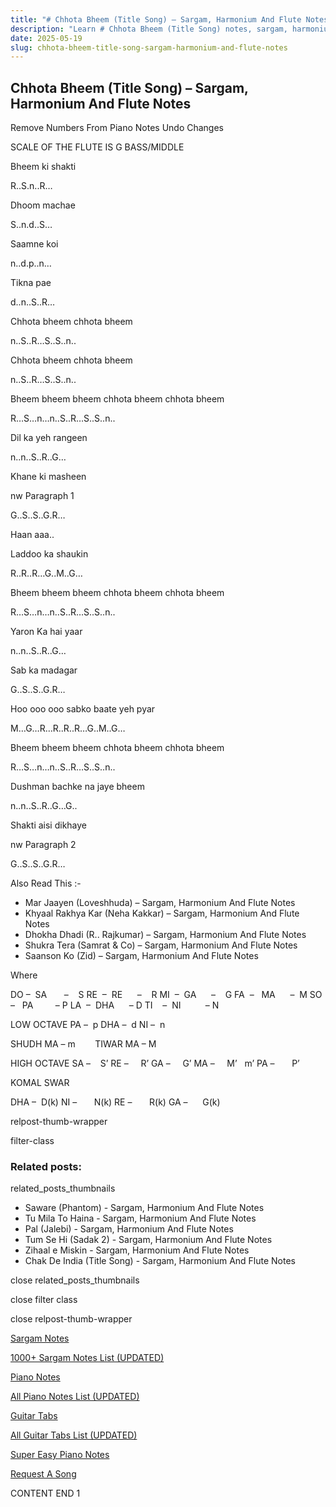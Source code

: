 ```yaml
---
title: "# Chhota Bheem (Title Song) – Sargam, Harmonium And Flute Notes"
description: "Learn # Chhota Bheem (Title Song) notes, sargam, harmonium notations and flute notes. Easy step-by-step tutorial for beginners."
date: 2025-05-19
slug: chhota-bheem-title-song-sargam-harmonium-and-flute-notes
---
```


## Chhota Bheem (Title Song) – Sargam, Harmonium And Flute Notes

Remove Numbers From Piano Notes
Undo Changes

SCALE OF THE FLUTE IS G BASS/MIDDLE

Bheem ki shakti

R..S.n..R…

Dhoom machae

S..n.d..S…

Saamne koi

n..d.p..n…

Tikna pae

d..n..S..R…

Chhota bheem chhota bheem

n..S..R…S..S..n..

Chhota bheem chhota bheem

n..S..R…S..S..n..

Bheem bheem bheem chhota bheem chhota bheem

R…S…n…n..S..R…S..S..n..

Dil ka yeh rangeen

n..n..S..R..G…

Khane ki masheen

nw Paragraph 1

G..S..S..G.R…

Haan aaa..

Laddoo ka shaukin

R..R..R…G..M..G…

Bheem bheem bheem chhota bheem chhota bheem

R…S…n…n..S..R…S..S..n..

Yaron Ka hai yaar

n..n..S..R..G…

Sab ka madagar

G..S..S..G.R…

Hoo ooo ooo sabko baate yeh pyar

M…G…R…R..R..R…G..M..G…

Bheem bheem bheem chhota bheem chhota bheem

R…S…n…n..S..R…S..S..n..

Dushman bachke na jaye bheem

n..n..S..R..G…G..

Shakti aisi dikhaye

nw Paragraph 2

G..S..S..G.R…

Also Read This :-

* Mar Jaayen (Loveshhuda) – Sargam, Harmonium And Flute Notes
* Khyaal Rakhya Kar (Neha Kakkar) – Sargam, Harmonium And Flute Notes
* Dhokha Dhadi (R.. Rajkumar) – Sargam, Harmonium And Flute Notes
* Shukra Tera (Samrat & Co) – Sargam, Harmonium And Flute Notes
* Saanson Ko (Zid) – Sargam, Harmonium And Flute Notes

Where

DO –  SA       –    S
RE  –  RE      –    R
MI  –  GA      –    G
FA  –   MA      –  M
SO  –   PA         – P
LA  –  DHA      – D
TI    –  NI          – N

LOW OCTAVE
PA –  p
DHA –  d
NI –  n

SHUDH MA – m        TIWAR MA – M

HIGH OCTAVE
SA –    S’
RE –     R’
GA –     G’
MA –     M’   m’
PA –       P’

KOMAL SWAR

DHA –  D(k)
NI –       N(k)
RE –       R(k)
GA –      G(k)

relpost-thumb-wrapper

filter-class

### Related posts:

related_posts_thumbnails

* Saware (Phantom) - Sargam, Harmonium And Flute Notes
* Tu Mila To Haina - Sargam, Harmonium And Flute Notes
* Pal (Jalebi) - Sargam, Harmonium And Flute Notes
* Tum Se Hi (Sadak 2) - Sargam, Harmonium And Flute Notes
* Zihaal e Miskin - Sargam, Harmonium And Flute Notes
* Chak De India (Title Song) - Sargam, Harmonium And Flute Notes

close related_posts_thumbnails

close filter class

close relpost-thumb-wrapper

[Sargam Notes](https://www.notationsworld.com/sargam-notes.html)

[1000+ Sargam Notes List (UPDATED)](https://www.notationsworld.com/all-songs-list-sargam-notes.html)

[Piano Notes](https://www.notationsworld.com/piano-notes.html)

[All Piano Notes List (UPDATED)](https://www.notationsworld.com/all-songs-list-piano-notes.html)

[Guitar Tabs](https://www.notationsworld.com/guitar-tabs.html)

[All Guitar Tabs List (UPDATED)](https://www.notationsworld.com/all-songs-list-guitar-tabs.html)

[Super Easy Piano Notes](https://studywall.in/)

[Request A Song](https://www.notationsworld.com/request-a-song.html)

CONTENT END 1

